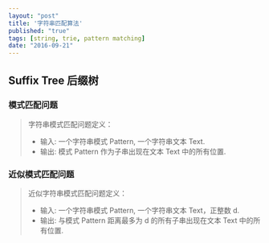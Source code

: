 ```yaml
---
layout: "post"
title: '字符串匹配算法'
published: "true"
tags: [string, trie, pattern matching]
date: "2016-09-21"
---
```


## Suffix Tree 后缀树

### 模式匹配问题

> 字符串模式匹配问题定义：
> - 输入: 一个字符串模式 Pattern, 一个字符串文本 Text.
> - 输出: 模式 Pattern 作为子串出现在文本 Text 中的所有位置.

### 近似模式匹配问题

> 近似字符串模式匹配问题定义：
> - 输入: 一个字符串模式 Pattern, 一个字符串文本 Text，正整数 d.
> - 输出: 与模式 Pattern 距离最多为 d 的所有子串出现在文本 Text 中的所有位置.